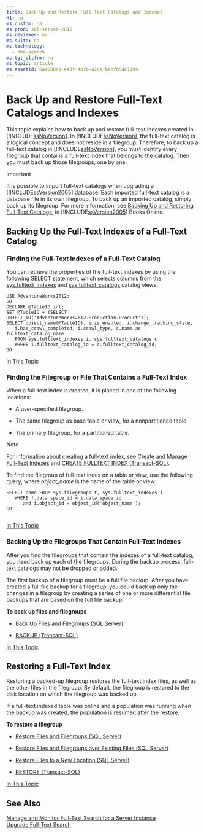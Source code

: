 ```yaml
---
title: Back Up and Restore Full-Text Catalogs and Indexes
H1: na
ms.custom: na
ms.prod: sql-server-2016
ms.reviewer: na
ms.suite: na
ms.technology: 
  - dbe-search
ms.tgt_pltfrm: na
ms.topic: article
ms.assetid: 6a4080d9-e43f-4b7b-a1da-bebf654c1194
---
```

# Back Up and Restore Full-Text Catalogs and Indexes
  This topic explains how to back up and restore full\-text indexes created in [!INCLUDE[ssNoVersion](../../Token/Other/ssNoVersion_md.md)]. In [!INCLUDE[ssNoVersion](../../Token/Other/ssNoVersion_md.md)], the full\-text catalog is a logical concept and does not reside in a filegroup. Therefore, to back up a full\-text catalog in [!INCLUDE[ssNoVersion](../../Token/Other/ssNoVersion_md.md)], you must identify every filegroup that contains a full\-text index that belongs to the catalog. Then you must back up those filegroups, one by one.  
  
> [!IMPORTANT]  
>  It is possible to import full\-text catalogs when upgrading a [!INCLUDE[ssVersion2005](../../Token/Other/ssVersion2005_md.md)] database. Each imported full\-text catalog is a database file in its own filegroup. To back up an imported catalog, simply back up its filegroup. For more information, see [Backing Up and Restoring Full\-Text Catalogs](http://go.microsoft.com/fwlink/?LinkID=121052), in [!INCLUDE[ssVersion2005](../../Token/Other/ssVersion2005_md.md)] Books Online.  
  
##  <a name="backingup"></a> Backing Up the Full\-Text Indexes of a Full\-Text Catalog  
  
###  <a name="Find_FTIs_of_a_Catalog"></a> Finding the Full\-Text Indexes of a Full\-Text Catalog  
 You can retrieve the properties of the full\-text indexes by using the following [SELECT](../Topic/SELECT%20\(Transact-SQL\).md) statement, which selects columns from the [sys.fulltext\_indexes](../Topic/sys.fulltext_indexes%20\(Transact-SQL\).md) and [sys.fulltext\_catalogs](../Topic/sys.fulltext_catalogs%20\(Transact-SQL\).md) catalog views.  
  
```  
USE AdventureWorks2012;  
GO  
DECLARE @TableID int;  
SET @TableID = (SELECT OBJECT_ID('AdventureWorks2012.Production.Product'));  
SELECT object_name(@TableID), i.is_enabled, i.change_tracking_state,   
   i.has_crawl_completed, i.crawl_type, c.name as fulltext_catalog_name   
   FROM sys.fulltext_indexes i, sys.fulltext_catalogs c   
   WHERE i.fulltext_catalog_id = c.fulltext_catalog_id;  
GO  
```  
  
 [In This Topic](#top)  
  
###  <a name="Find_FG_of_FTI"></a> Finding the Filegroup or File That Contains a Full\-Text Index  
 When a full\-text index is created, it is placed in one of the following locations:  
  
-   A user\-specified filegroup.  
  
-   The same filegroup as base table or view, for a nonpartitioned table.  
  
-   The primary filegroup, for a partitioned table.  
  
> [!NOTE]  
>  For information about creating a full\-text index, see [Create and Manage Full-Text Indexes](../../Topics/TopicNameNotContainA/Create-and-Manage-Full-Text-Indexes.md) and [CREATE FULLTEXT INDEX &#40;Transact-SQL&#41;](../Topic/CREATE%20FULLTEXT%20INDEX%20\(Transact-SQL\).md).  
  
 To find the filegroup of full\-text index on a table or view, use the following query, where *object\_name* is the name of the table or view:  
  
```  
SELECT name FROM sys.filegroups f, sys.fulltext_indexes i   
   WHERE f.data_space_id = i.data_space_id   
      and i.object_id = object_id('object_name');  
GO  
  
```  
  
 [In This Topic](#top)  
  
###  <a name="Back_up_FTIs_of_FTC"></a> Backing Up the Filegroups That Contain Full\-Text Indexes  
 After you find the filegroups that contain the indexes of a full\-text catalog, you need back up each of the filegroups. During the backup process, full\-text catalogs may not be dropped or added.  
  
 The first backup of a filegroup must be a full file backup. After you have created a full file backup for a filegroup, you could back up only the changes in a filegroup by creating a series of one or more differential file backups that are based on the full file backup.  
  
 **To back up files and filegroups**  
  
-   [Back Up Files and Filegroups &#40;SQL Server&#41;](../../Topics/TopicNameNotContainA/Back-Up-Files-and-Filegroups--SQL-Server-.md)  
  
-   [BACKUP &#40;Transact-SQL&#41;](../Topic/BACKUP%20\(Transact-SQL\).md)  
  
 [In This Topic](#top)  
  
##  <a name="Restore_FTI"></a> Restoring a Full\-Text Index  
 Restoring a backed\-up filegroup restores the full\-text index files, as well as the other files in the filegroup. By default, the filegroup is restored to the disk location on which the filegroup was backed up.  
  
 If a full\-text indexed table was online and a population was running when the backup was created, the population is resumed after the restore.  
  
 **To restore a filegroup**  
  
-   [Restore Files and Filegroups &#40;SQL Server&#41;](../../Topics/TopicNameNotContainA/Restore-Files-and-Filegroups--SQL-Server-.md)  
  
-   [Restore Files and Filegroups over Existing Files &#40;SQL Server&#41;](../../Topics/TopicNameNotContainA/Restore-Files-and-Filegroups-over-Existing-Files--SQL-Server-.md)  
  
-   [Restore Files to a New Location &#40;SQL Server&#41;](../../Topics/TopicNameContainA/Restore-Files-to-a-New-Location--SQL-Server-.md)  
  
-   [RESTORE &#40;Transact-SQL&#41;](../Topic/RESTORE%20\(Transact-SQL\).md)  
  
 [In This Topic](#top)  
  
## See Also  
 [Manage and Monitor Full-Text Search for a Server Instance](../../Topics/TopicNameContainA/Manage-and-Monitor-Full-Text-Search-for-a-Server-Instance.md)   
 [Upgrade Full-Text Search](../../Topics/TopicNameNotContainA/Upgrade-Full-Text-Search.md)  
  
  